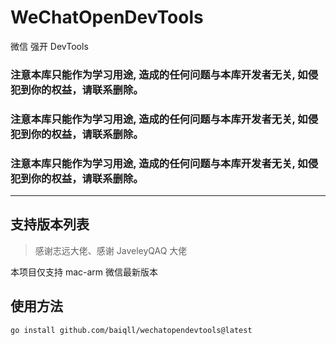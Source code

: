 # WeChatOpenDevTools

微信 强开 DevTools

### **注意本库只能作为学习用途, 造成的任何问题与本库开发者无关, 如侵犯到你的权益，请联系删除。**

### **注意本库只能作为学习用途, 造成的任何问题与本库开发者无关, 如侵犯到你的权益，请联系删除。**

### **注意本库只能作为学习用途, 造成的任何问题与本库开发者无关, 如侵犯到你的权益，请联系删除。**

---

## 支持版本列表

> 感谢志远大佬、感谢 JaveleyQAQ 大佬

本项目仅支持 mac-arm 微信最新版本

## 使用方法

```
go install github.com/baiqll/wechatopendevtools@latest
```

